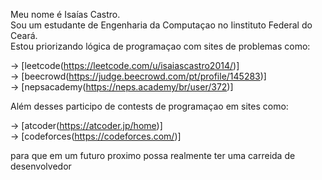 Meu nome é Isaías Castro. <br/>
Sou um estudante de Engenharia da Computaçao no Iinstituto Federal do Ceará. <br/>
Estou priorizando lógica de programaçao com sites de problemas como: <br/>

  -> [leetcode(https://leetcode.com/u/isaiascastro2014/)] <br/>
  -> [beecrowd(https://judge.beecrowd.com/pt/profile/145283)] <br/>
  -> [nepsacademy(https://neps.academy/br/user/372)] <br/>
  
Além desses participo de contests de programaçao em sites como: <br/>
  
  -> [atcoder(https://atcoder.jp/home)] <br/>
  -> [codeforces(https://codeforces.com/)] <br/>

para que em um futuro proximo possa realmente ter uma carreida de desenvolvedor
